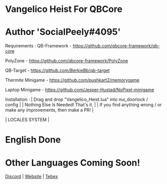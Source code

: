 # Vangelico Heist For QBCore
# Author 'SocialPeely#4095'

Requirements :
QB-Framework - https://github.com/qbcore-framework/qb-core

PolyZone - https://github.com/qbcore-framework/PolyZone

QB-Target - https://github.com/BerkieBb/qb-target

Thermite Minigame - https://github.com/pushkart2/memorygame

Laptop Minigame - https://github.com/Jesper-Hustad/NoPixel-minigame

Installation : 
| Drag and drop "Vangelico_Heist.lua" into nui_doorlock / config |
| Nothing Else Is Needed! That's it. |
| If you find anything wrong / or make any improvements, then make a PR! |

| LOCALES SYSTEM |
# English Done
# Other Languages Coming Soon!

[Discord](https://discord.gg/V6kFbN8UFp) | [Website](https://nocityrp.com) | [Tebex](https://nocity.tebex.io/)
